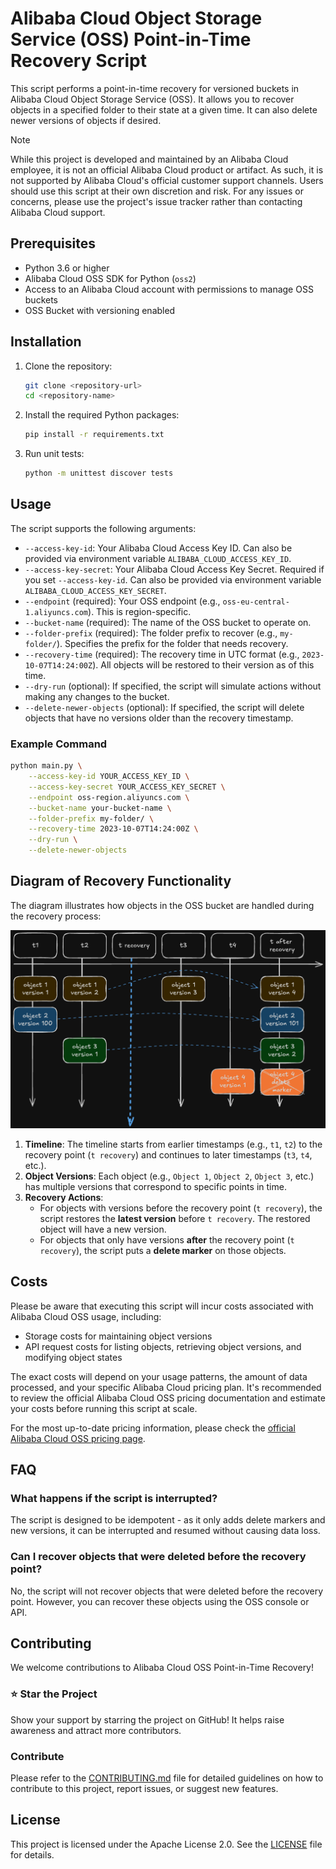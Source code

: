 # Alibaba Cloud Object Storage Service (OSS) Point-in-Time Recovery Script

This script performs a point-in-time recovery for versioned buckets in Alibaba Cloud Object Storage Service (OSS). It allows you to recover objects in a specified folder to their state at a given time. It can also delete newer versions of objects if desired.

> [!NOTE]
> While this project is developed and maintained by an Alibaba Cloud employee, it is not an official Alibaba Cloud product or artifact. As such, it is not supported by Alibaba Cloud's official customer support channels. Users should use this script at their own discretion and risk. For any issues or concerns, please use the project's issue tracker rather than contacting Alibaba Cloud support.

## Prerequisites

- Python 3.6 or higher
- Alibaba Cloud OSS SDK for Python (`oss2`)
- Access to an Alibaba Cloud account with permissions to manage OSS buckets
- OSS Bucket with versioning enabled

## Installation

1. Clone the repository:

   ```sh
   git clone <repository-url>
   cd <repository-name>
   ```

2. Install the required Python packages:

   ```sh
   pip install -r requirements.txt
   ```

3. Run unit tests:

   ```sh
   python -m unittest discover tests
   ```

## Usage

The script supports the following arguments:

- `--access-key-id`: Your Alibaba Cloud Access Key ID. Can also be provided via environment variable `ALIBABA_CLOUD_ACCESS_KEY_ID`.
- `--access-key-secret`: Your Alibaba Cloud Access Key Secret. Required if you set `--access-key-id`. Can also be provided via environment variable `ALIBABA_CLOUD_ACCESS_KEY_SECRET`.
- `--endpoint` (required): Your OSS endpoint (e.g., `oss-eu-central-1.aliyuncs.com`). This is region-specific.
- `--bucket-name` (required): The name of the OSS bucket to operate on.
- `--folder-prefix` (required): The folder prefix to recover (e.g., `my-folder/`). Specifies the prefix for the folder that needs recovery.
- `--recovery-time` (required): The recovery time in UTC format (e.g., `2023-10-07T14:24:00Z`). All objects will be restored to their version as of this time.
- `--dry-run` (optional): If specified, the script will simulate actions without making any changes to the bucket.
- `--delete-newer-objects` (optional): If specified, the script will delete objects that have no versions older than the recovery timestamp.

### Example Command

```sh
python main.py \
    --access-key-id YOUR_ACCESS_KEY_ID \
    --access-key-secret YOUR_ACCESS_KEY_SECRET \
    --endpoint oss-region.aliyuncs.com \
    --bucket-name your-bucket-name \
    --folder-prefix my-folder/ \
    --recovery-time 2023-10-07T14:24:00Z \
    --dry-run \
    --delete-newer-objects
```

## Diagram of Recovery Functionality

The diagram illustrates how objects in the OSS bucket are handled during the recovery process:

![Recovery Diagram](./docs/recovery_diagram.png)

1. **Timeline**: The timeline starts from earlier timestamps (e.g., `t1`, `t2`) to the recovery point (`t recovery`) and continues to later timestamps (`t3`, `t4`, etc.).
2. **Object Versions**: Each object (e.g., `Object 1`, `Object 2`, `Object 3`, etc.) has multiple versions that correspond to specific points in time.
3. **Recovery Actions**:
   - For objects with versions before the recovery point (`t recovery`), the script restores the **latest version** before `t recovery`. The restored object will have a new version.
   - For objects that only have versions **after** the recovery point (`t recovery`), the script puts a **delete marker** on those objects.


## Costs

Please be aware that executing this script will incur costs associated with Alibaba Cloud OSS usage, including:

- Storage costs for maintaining object versions
- API request costs for listing objects, retrieving object versions, and modifying object states

The exact costs will depend on your usage patterns, the amount of data processed, and your specific Alibaba Cloud pricing plan. It's recommended to review the official Alibaba Cloud OSS pricing documentation and estimate your costs before running this script at scale.

For the most up-to-date pricing information, please check the [official Alibaba Cloud OSS pricing page](https://www.alibabacloud.com/product/oss/pricing).

## FAQ

### What happens if the script is interrupted?

The script is designed to be idempotent - as it only adds delete markers and new versions, it can be interrupted and resumed without causing data loss.

### Can I recover objects that were deleted before the recovery point?

No, the script will not recover objects that were deleted before the recovery point. However, you can recover these objects using the OSS console or API.

## Contributing

We welcome contributions to Alibaba Cloud OSS Point-in-Time Recovery!

### ⭐ Star the Project
Show your support by starring the project on GitHub! It helps raise awareness and attract more contributors.

### Contribute
Please refer to the [CONTRIBUTING.md](CONTRIBUTING.md) file for detailed guidelines on how to contribute to this project, report issues, or suggest new features.

## License

This project is licensed under the Apache License 2.0. See the [LICENSE](LICENSE.txt) file for details.

